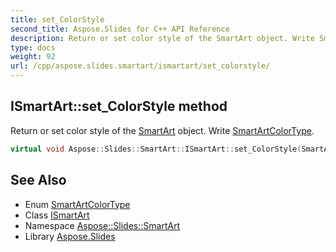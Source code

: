 ```yaml
---
title: set_ColorStyle
second_title: Aspose.Slides for C++ API Reference
description: Return or set color style of the SmartArt object. Write SmartArtColorType.
type: docs
weight: 92
url: /cpp/aspose.slides.smartart/ismartart/set_colorstyle/
---
```

## ISmartArt::set_ColorStyle method


Return or set color style of the [SmartArt](../../smartart/) object. Write [SmartArtColorType](../../smartartcolortype/).

```cpp
virtual void Aspose::Slides::SmartArt::ISmartArt::set_ColorStyle(SmartArtColorType value)=0
```

## See Also

* Enum [SmartArtColorType](../../smartartcolortype/)
* Class [ISmartArt](../)
* Namespace [Aspose::Slides::SmartArt](../../)
* Library [Aspose.Slides](../../../)
